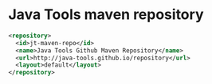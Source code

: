 # Java Tools maven repository

```xml
<repository>
  <id>jt-maven-repo</id>
  <name>Java Tools Github Maven Repository</name>
  <url>http://java-tools.github.io/repository</url>
  <layout>default</layout>
</repository>
```
